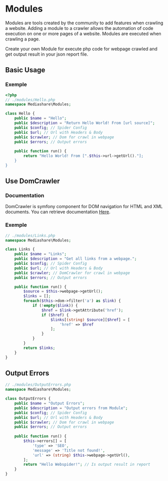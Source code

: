 # Modules
Modules are tools created by the community to add features when crawling a website.
Adding a module to a crawler allows the automation of code execution on one or more pages of a website. Modules are executed when crawling a page.

Create your own Module for execute php code for webpage crawled and get output result in your json report file.


## Basic Usage
### Exemple
```php
<?php
// ./modules/Hello.php
namespace Mediashare\Modules;

class Hello {
    public $name = "Hello";
    public $description = "Return Hello World! From [url source]";
    public $config; // Spider Config
    public $url; // Url with Headers & Body
    public $crawler; // Dom for crawl in webpage
    public $errors; // Output errors
    
    public function run() { 
        return "Hello World! From [".$this->url->getUrl()."];
    }
}
```

## Use DomCrawler
### Documentation
DomCrawler is symfony component for DOM navigation for HTML and XML documents. You can retrieve documentation [Here](https://symfony.com/doc/current/components/dom_crawler.html#usage).
### Exemple
```php
// ./modules/Links.php
namespace Mediashare\Modules;

class Links {
    public $name = "Links";
    public $description = "Get all links from a webpage.";
    public $config; // Spider Config
    public $url; // Url with Headers & Body
    public $crawler; // DomCrawler for crawl in webpage
    public $errors; // Output errors

    public function run() {
        $source = $this->webpage->getUrl();
        $links = [];
        foreach($this->dom->filter('a') as $link) {
            if (!empty($link)) {
                $href = $link->getAttribute('href');
                if ($href) {
                    $links[(string) $source][$href] = [
                        'href' => $href
                    ];
                }
            }
        }
        return $links;
    }
}
```

## Output Errors
```php
// ./modules/OutputErrors.php
namespace Mediashare\Modules;

class OutputErrors {
    public $name = "Output Errors";
    public $description = "Output errors from Module";
    public $config; // Spider Config
    public $url; // Url with Headers & Body
    public $crawler; // Dom for crawl in webpage
    public $errors; // Output errors
    
    public function run() { 
        $this->errors[] = [
            'type' => 'SEO',
            'message' => 'Title not found!',
            'url' => (string) $this->webpage->getUrl(),
        ];
        return "Hello Webspider!"; // Is output result in report 
    }
}
```
